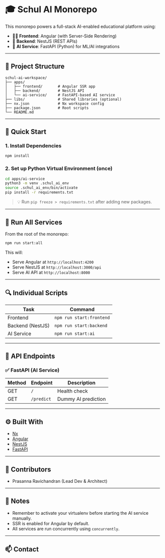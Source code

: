 # 🎓 Schul AI Monorepo

This monorepo powers a full-stack AI-enabled educational platform using:

- 🧑‍🎨 **Frontend**: Angular (with Server-Side Rendering)
- 🧠 **Backend**: NestJS (REST APIs)
- 🤖 **AI Service**: FastAPI (Python) for ML/AI integrations

---

## 📁 Project Structure

```
schul-ai-workspace/
├── apps/
│   ├── frontend/       # Angular SSR app
│   ├── backend/        # NestJS API
│   └── ai-service/     # FastAPI-based AI service
├── libs/               # Shared libraries (optional)
├── nx.json             # Nx workspace config
├── package.json        # Root scripts
└── README.md
```

---

## 🚀 Quick Start

### 1. Install Dependencies

```bash
npm install
```

### 2. Set up Python Virtual Environment (once)

```bash
cd apps/ai-service
python3 -m venv .schul_ai_env
source .schul_ai_env/bin/activate
pip install -r requirements.txt
```

> 💡 Run `pip freeze > requirements.txt` after adding new packages.

---

## 🧪 Run All Services

From the root of the monorepo:

```bash
npm run start:all
```

This will:
- Serve Angular at `http://localhost:4200`
- Serve NestJS at `http://localhost:3000/api`
- Serve AI API at `http://localhost:8000`

---

## 🔍 Individual Scripts

| Task             | Command                |
|------------------|------------------------|
| Frontend         | `npm run start:frontend` |
| Backend (NestJS) | `npm run start:backend`  |
| AI Service       | `npm run start:ai`       |

---

## 📡 API Endpoints

### ✅ FastAPI (AI Service)

| Method | Endpoint        | Description         |
|--------|------------------|---------------------|
| GET    | `/`             | Health check        |
| GET    | `/predict`      | Dummy AI prediction |

---

## ⚙️ Built With

- [Nx](https://nx.dev/)
- [Angular](https://angular.io/)
- [NestJS](https://nestjs.com/)
- [FastAPI](https://fastapi.tiangolo.com/)

---

## 🧠 Contributors

- Prasanna Ravichandran (Lead Dev & Architect)

---

## 📌 Notes

- Remember to activate your virtualenv before starting the AI service manually.
- SSR is enabled for Angular by default.
- All services are run concurrently using `concurrently`.

---

## 📫 Contact

